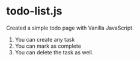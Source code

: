 # todo-list.js
Created a simple todo page with Vanilla JavaScript.
1. You can create any task
2. You can mark as complete
3. You can delete the task as well.
